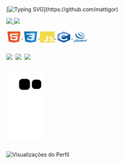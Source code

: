 [![Typing SVG](https://readme-typing-svg.herokuapp.com/?color=%23FFFFFF&lines=Olá!+Seja+bem+vindo!!)](https://github.com/mattigor)

<!-- Stats -->
<div align="left">
  <a href="https://github.com/mattigor">
  <img height="165em" src="https://github-readme-stats.vercel.app/api?username=mattigor&show_icons=true&theme=react&include_all_commits=true&count_private=true"/>
  <img height="165em" src="https://github-readme-stats.vercel.app/api/top-langs/?username=mattigor&layout=compact&langs_count=7&theme=react"/>
</div>

<!-- Skills -->
<div style="display: inline_block"><br>
  <img align="center" alt="Igor-HTML" height="30" width="40" src="https://raw.githubusercontent.com/devicons/devicon/master/icons/html5/html5-original.svg">
  <img align="center" alt="Igor-CSS" height="30" width="40" src="https://raw.githubusercontent.com/devicons/devicon/master/icons/css3/css3-original.svg">
  <img align="center" alt="Igor-Js" height="30" width="40" src="https://raw.githubusercontent.com/devicons/devicon/master/icons/javascript/javascript-plain.svg">
  <img align="center" alt="Igor-C" height="30" width="40" src="https://github.com/devicons/devicon/blob/master/icons/c/c-original.svg">
  <img align="center" alt="Igor-JQuery" height="30" width="40" src="https://github.com/devicons/devicon/blob/master/icons/jquery/jquery-plain-wordmark.svg">
</div>

##
<!-- Contato -->
<p align="left">
 <a href="mailto:mattigor.impr@gmail.com"><img src="https://img.shields.io/badge/gmail-D14836?&style=for-the-badge&logo=gmail&logoColor=white&link=mailto:mattigor.impr@gmail.com"></a>&nbsp;
 <a href="https://www.linkedin.com/in/mattigor"><img src="https://img.shields.io/badge/linkedin-%230077B5.svg?&style=for-the-badge&logo=linkedin&logoColor=white&link=mailto:https://www.linkedin.com/in/mattigor/"></a>&nbsp;
 <a href="https://t.me/mattigor"><img src="https://img.shields.io/badge/Telegram-2CA5E0?style=for-the-badge&logo=telegram&logoColor=white"></a>
</p>

<!-- Snake comedora de commit -->
![Animação da Cobrinha](https://github.com/mattigor/mattigor/blob/output/github-contribution-grid-snake.svg)

##
<!-- Visualizações do perfil -->
![Visualizações do Perfil](https://komarev.com/ghpvc/?username=mattigor)
